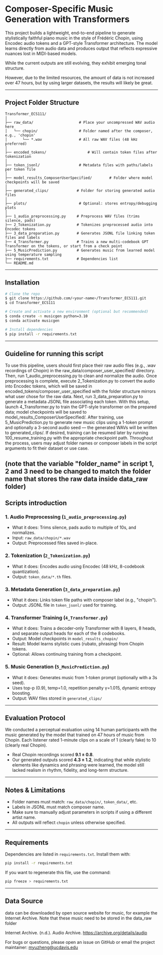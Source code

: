 # Composer-Specific Music Generation with Transformers

This project builds a lightweight, end-to-end pipeline to generate stylistically faithful piano music in the style of Frédéric Chopin, using Encodec audio tokens and a GPT-style Transformer architecture. The model learns directly from audio data and produces output that reflects expressive nuances lost in MIDI-based models.

While the current outputs are still evolving, they exhibit emerging tonal structure.

However, due to the limited resources, the amount of data is not increased over 47 hours, but by using larger datasets, the results will likely be great.

---

## Project Folder Structure

```
Transformer_ECS111/
│
├── raw_data/                     # Place your uncompressed WAV audio here
│   └── chopin/                   # Folder named after the composer, e.g., 'chopin'
│       └── *.wav                 # All raw WAV files (48 kHz preferred)
│
├── encoded_tokens/                   # Will contain token files after tokenization
│
├── token_jsonl/                  # Metadata files with paths/labels per token file
│
├── model_results_ComposerUserSpecified/        # Folder where model checkpoints will be saved
│
├── generated_clips/             # Folder for storing generated audio files
│
├── plots/                        # Optional: stores entropy/debugging plots
│
├── 1_audio_preprocessing.py     # Preprocess WAV files (trims silence, pads)
├── 2_Tokenization.py            # Tokenizes preprocessed audio into Encodec tokens
├── 3_data_preparation.py        # Generates JSONL file linking token files and labels
├── 4_Transformer.py             # Trains a new multi-codebook GPT Transformer on the tokens, or start from a check point
├── 5_MusicPrediction.py         # Generates music from learned model using temperature sampling
├── requirements.txt             # Dependencies list
└── README.md
```

---

## Installation

```bash
# Clone the repo
$ git clone https://github.com/<your-name>/Transformer_ECS111.git
$ cd Transformer_ECS111

# Create and activate a new environment (optional but recommended)
$ conda create -n musicgen python=3.10
$ conda activate musicgen

# Install dependencies
$ pip install -r requirements.txt
```

---

## Guideline for running this script

To use this pipeline, users should first place their raw audio files (e.g., .wav recordings of Chopin) in the raw_data/composer_user_specified/ directory. Then, run 1_audio_preprocessing.py to clean and normalize the audio. Once preprocessing is complete, execute 2_Tokenization.py to convert the audio into Encodec tokens, which will be saved in encoded_tokens/composer_user_specified with the folder structure mirrors what user chose for the raw data. Next, run 3_data_preparation.py to generate a metadata JSONL file associating each token. With this setup, launch 4_Transformer.py to train the GPT-style transformer on the prepared data; model checkpoints will be saved to model_results_ComposerUserSpecified/. After training, use 5_MusicPrediction.py to generate new music clips using a 1-token prompt and optionally a 3-second audio seed — the generated WAVs will be written to generated_clips/. If desired, training can be resumed later by running 100_resume_training.py with the appropriate checkpoint path. Throughout the process, users may adjust folder names or composer labels in the script arguments to fit their dataset or use case.

(note that the variable "folder_name" in script 1, 2 and 3 need to be changed to match the folder name that stores the raw data inside data_raw folder)
---

## Scripts introduction

### 1. Audio Preprocessing (`1_audio_preprocessing.py`)

* What it does: Trims silence, pads audio to multiple of 10s, and normalizes.
* Input: `raw_data/chopin/*.wav`
* Output: Preprocessed files saved in-place.

### 2. Tokenization (`2_Tokenization.py`)

* What it does: Encodes audio using Encodec (48 kHz, 8-codebook quantization).
* Output: `token_data/*.th` files.

### 3. Metadata Generation (`3_data_preparation.py`)

* What it does: Links token file paths with composer label (e.g., "chopin").
* Output: JSONL file in `token_jsonl/` used for training.

### 4. Transformer Training (`4_Transformer.py`)

* What it does: Trains a decoder-only Transformer with 8 layers, 8 heads, and separate output heads for each of the 8 codebooks.
* Output: Model checkpoints in `model_results_chopin/`
* Result: Model learns stylistic cues (rubato, phrasing) from Chopin tokens.
* Optional: Allows continuing training from a checkpoint.

### 5. Music Generation (`5_MusicPrediction.py`)

* What it does: Generates music from 1-token prompt (optionally with a 3s seed).
* Uses top-p (0.9), temp=1.0, repetition penalty γ=1.015, dynamic entropy boosting.
* Output: WAV files stored in `generated_clips/`




---

## Evaluation Protocol

We conducted a perceptual evaluation using 14 human participants with the music generated by the model that trained on 47 hours of music from Chopin. Each listener rated 1-minute clips on a scale of 1 (clearly fake) to 10 (clearly real Chopin).

* Real Chopin recordings scored **9.1 ± 0.8**.
* Our generated outputs scored **4.3 ± 1.2**, indicating that while stylistic elements like dynamics and phrasing were learned, the model still lacked realism in rhythm, fidelity, and long-term structure.

---

## Notes & Limitations

* Folder names must match: `raw_data/chopin/`, `token_data/`, etc.
* Labels in JSONL must match composer name.
* Make sure to manually adjust parameters in scripts if using a different artist name.
* All outputs will reflect `chopin` unless otherwise specified.

---

## Requirements

Dependencies are listed in `requirements.txt`. Install them with:

```bash
pip install -r requirements.txt
```

If you want to regenerate this file, use the command:

```bash
pip freeze > requirements.txt
```

---

## Data Source

data can be downloaded by open source website for music, for example the Internet Archive. Note that these music need to be stored in the data_raw folder

Internet Archive. (n.d.). Audio Archive. https://archive.org/details/audio 

For bugs or questions, please open an issue on GitHub or email the project maintainer: myuzheng@ucdavis.edu
